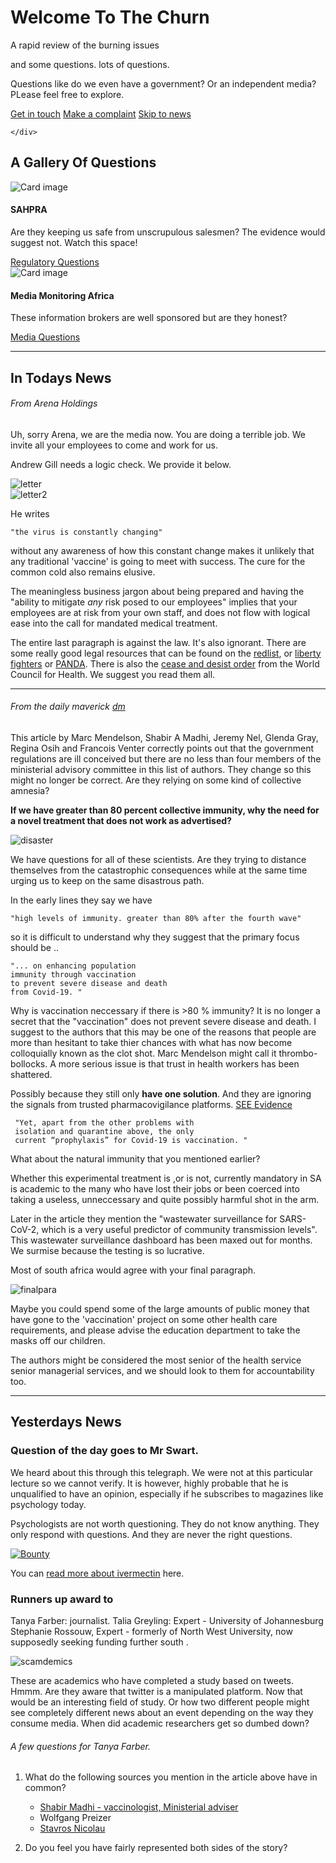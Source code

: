 <div class="jumbotron jumbotron-fluid">
  <div class="container">
    <h1 class="display-4 text-center">Welcome To The Churn</h1>
    <p class="lead text-center">A rapid review of the burning issues </p>
    <p class="lead text-center">and some questions. lots of questions.</p>
    <p class="text-center">Questions like do we even have a government? Or an independent media? PLease feel free to explore.</p>
    <a href="context/#contact-us" class="btn btn-primary" role="button">Get in touch</a>
    <a href="context/#contact-us" class="btn btn-secondary" role="button">Make a complaint</a>
     <a href="#in-todays-news" class="btn btn-info" role="button">Skip to news</a>

    </div>
</div>

## A Gallery Of Questions

<div class="container-fluid">
<div class="row">
<div class="col card">
  <img class="card-img-top" src="img/saphra.jpg" alt="Card image">
        <div class="card-body">
        <h4 class="card-title">SAHPRA</h4>
         <p class="card-text">Are they keeping us safe from unscrupulous salesmen? The evidence would suggest not. Watch this space!</p>
        <a href="/questions/sahpra" class="btn btn-info">Regulatory Questions</a>
         </div>
 </div>

 <div class="col card">
  <img class="card-img-top" src="img/test.png" alt="Card image">
        <div class="card-body">
        <h4 class="card-title">Media Monitoring Africa</h4> 
        <p class="card-text">These information brokers are well sponsored but are they honest?</p>
        <a href="/questions/media" class="btn btn-info">Media Questions</a>
         </div>
 </div>
</div>
</div>

---


## In Todays News

###### From Arena Holdings

Uh, sorry Arena, we are the media now. You are doing a terrible job. We invite all your employees to come and work for us.  

Andrew Gill needs a logic check. We provide it below.

<div class="row">
  <div class="col">
      <img src="/img/arenah.png" class="rounded" alt='letter'>
  </div>
  <div class="col">
      <img src="/img/arenot.png" class="rounded" alt='letter2'>
  </div>
</div>

He writes 

    "the virus is constantly changing" 

without any awareness of how this  constant change makes it unlikely that any traditional 'vaccine' is going  to meet with success. The cure for the common cold also remains elusive. 

The meaningless business jargon about being prepared and having the "ability to mitigate *any* risk posed to our employees" implies that your employees are at risk from your own staff, and  does not flow with logical ease into the call for mandated medical treatment. 

The entire last paragraph is against the law. It's also ignorant. There are some really good legal resources that can be found on the  [redlist](https://theredlist.co.za/en/protocols-and-precedents), or [liberty fighters](https://www.libertyfighters.co.za/) or [PANDA](https://www.pandata.org/). There is also the [cease and desist order](https://worldcouncilforhealth.org/campaign/covid-19-vaccine-cease-and-desist/) from the World Council for Health. We suggest you read them all.




---

###### From the daily maverick [dm](https://archive.is/tb3iP)

This article by Marc Mendelson, Shabir A Madhi, Jeremy Nel, Glenda Gray, Regina Osih and Francois Venter correctly points out that the government regulations are ill conceived but there are no less than four members of the ministerial advisory committee in this list of authors. They change so this might no longer be correct. Are they relying on some kind of collective amnesia? 

**If we have greater than 80 percent collective immunity, why the need for a novel treatment that does not work as advertised?** 

![disaster](img/scibug.png)

We have questions for all of these scientists.  Are they trying to distance themselves from the catastrophic consequences while at the same time urging us to keep on the same disastrous path.

In the early lines they say we have 
    
    "high levels of immunity. greater than 80% after the fourth wave"


so it is difficult to understand why they suggest that the primary focus should be ..

    "... on enhancing population
    immunity through vaccination 
    to prevent severe disease and death 
    from Covid-19. "

Why is vaccination neccessary if there is >80 % immunity? It is no longer a secret that the "vaccination" does not prevent severe disease and death. I suggest to the authors that this may be one of the reasons that people are more than hesitant to take thier chances with what has now become colloquially known as the clot shot. Marc Mendelson might call it thrombo-bollocks. A more serious issue is that trust in health workers has been shattered. 

Possibly because they still only **have one solution**. And they are ignoring the signals from trusted pharmacovigilance platforms. [SEE Evidence](evidence/#signalsofharm)

     "Yet, apart from the other problems with 
     isolation and quarantine above, the only 
     current “prophylaxis” for Covid-19 is vaccination. "

What about the natural immunity that you mentioned earlier? 

Whether this experimental treatment is ,or is not, currently mandatory in SA is academic to the many who have lost their jobs or been coerced into taking a useless, unneccessary and quite possibly harmful shot in the arm.  

Later in the article they mention the "wastewater surveillance for SARS-CoV-2, which is a very useful predictor of community transmission levels". This wastewater surveillance dashboard has been maxed out for months. We surmise because the testing is so lucrative. 

Most of south africa would agree with your final paragraph. 

![finalpara](img/finpara.png)

Maybe you could spend some of the large amounts of public money that have gone to the 'vaccination' project on some other health care requirements, and please advise the education department to take the masks off our children.

The authors might be considered the most senior of the health service senior managerial services, and we should look to them for accountability too.  

---


## Yesterdays News

### Question of the day goes to Mr Swart.

We heard about this through this telegraph. We were not at this particular lecture so we cannot verify. It is however, highly probable that he is unqualified to have an opinion, especially if he subscribes to magazines like psychology today. 

Psychologists are not worth questioning. They do not know anything. They only respond with questions. And they are never the right questions.


[![Bounty](img/bounty.png)](https://telegra.ph/Theres-none-so-blind-as-those-who-will-not-see-03-23)

You can [read more about ivermectin](evidence/#ivermectin) here.

### Runners up award to 

Tanya Farber: journalist.
Talia Greyling: Expert - University of Johannesburg
Stephanie Rossouw, Expert - formerly of North West University, now supposedly seeking funding further south . 

![scamdemics](img/scamdemics.jpg)

These are academics who have completed a study based on tweets. Hmmm. Are they aware that twitter is a manipulated platform. Now that would be an interesting field of study. Or how two different people might see completely different news about an event depending on the way they consume media. When did academic researchers get so dumbed down? 

###### A few questions for Tanya Farber.

1. What do the following sources you mention in the article above have in common?

     + [Shabir Madhi - vaccinologist, Ministerial adviser](questions/#mac)
     + Wolfgang Preizer
     + [Stavros Nicolau](questions/#b4sa)

2. Do you feel you have fairly represented both sides of the story?


















